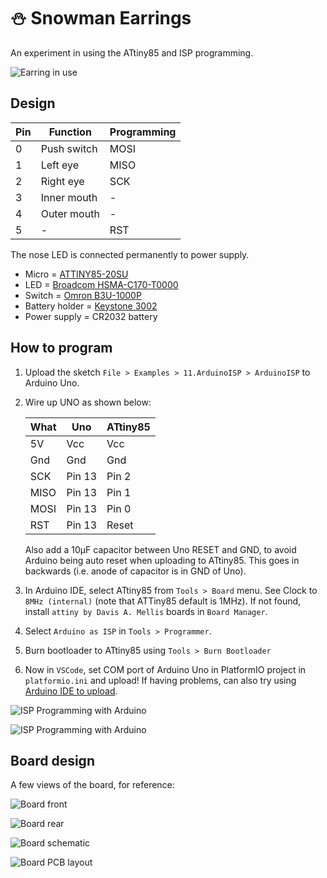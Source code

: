 # ⛄ Snowman Earrings

An experiment in using the ATtiny85 and ISP programming.

![Earring in use](https://www.designedbycave.co.uk/snowman-earrings/images/earring.jpg)

## Design

| Pin | Function | Programming |
| --- | --- | --- |
| 0 | Push switch | MOSI |
| 1 | Left eye | MISO |
| 2 | Right eye | SCK |
| 3 | Inner mouth | - |
| 4 | Outer mouth | - |
| 5 | - | RST |

The nose LED is connected permanently to power supply.

+ Micro = [ATTINY85-20SU](https://www.mouser.co.uk/ProductDetail/microchip/attiny85-20su/?qs=8jWQYweyg6N%2FGXnwAe4Icw==&countrycode=DE&currencycode=EUR) 
+ LED = [Broadcom HSMA-C170-T0000](https://www.mouser.co.uk/ProductDetail/broadcom-limited/hsma-c170-t0000/?qs=tMOYG%252bw4%252bLzJIEVH84X7hQ==&countrycode=DE&currencycode=EUR)
+ Switch = [Omron B3U-1000P](https://www.mouser.co.uk/ProductDetail/omron/b3u-1000p/?qs=AO7BQMcsEu4ip80xyf2FwA==&countrycode=DE&currencycode=EUR)
+ Battery holder = [Keystone 3002](https://www.mouser.co.uk/ProductDetail/keystone-electronics/3002/?qs=Mn60vILZNNZWJpgHXc3g8Q==&countrycode=DE&currencycode=EUR)  
+ Power supply = CR2032 battery

## How to program

1. Upload the sketch `File > Examples > 11.ArduinoISP > ArduinoISP` to Arduino Uno.
2. Wire up UNO as shown below:

   | What | Uno | ATtiny85 |
   | --- | --- | --- |
   | 5V  | Vcc | Vcc |
   | Gnd | Gnd | Gnd |
   | SCK | Pin 13 | Pin 2 |
   | MISO | Pin 13 | Pin 1 |
   | MOSI | Pin 13 | Pin 0 |
   | RST | Pin 13 | Reset |

	Also add a 10μF capacitor between Uno RESET and GND, to avoid Arduino being auto reset when uploading to ATtiny85. This goes in backwards (i.e. anode of capacitor is in GND of Uno).

3. In Arduino IDE, select ATtiny85 from `Tools > Board` menu. See Clock to `8MHz (internal)`  (note that ATTiny85 default is 1MHz). If not found, install `attiny by Davis A. Mellis` boards in `Board Manager`. 

3. Select `Arduino as ISP` in `Tools > Programmer`.

3. Burn bootloader to ATtiny85 using `Tools > Burn Bootloader`

3. Now in `VSCode`, set COM port of Arduino Uno in PlatformIO project in `platformio.ini` and upload! If having problems, can also try using [Arduino IDE to upload](https://create.arduino.cc/projecthub/arjun/programming-attiny85-with-arduino-uno-afb829).


![ISP Programming with Arduino](https://www.designedbycave.co.uk/snowman-earrings/images/isp_programming.png)

![ISP Programming with Arduino](https://www.designedbycave.co.uk/snowman-earrings/images/programming-setup.jpg)

## Board design

A few views of the board, for reference:


![Board front](https://www.designedbycave.co.uk/snowman-earrings/images/board-front.jpg)

![Board rear](https://www.designedbycave.co.uk/snowman-earrings/images/board-back.jpg)

![Board schematic](https://www.designedbycave.co.uk/snowman-earrings/images/schematic.jpg)

![Board PCB layout](https://www.designedbycave.co.uk/snowman-earrings/images/board-design.jpg)
